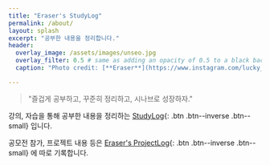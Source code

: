```yaml
---
title: "Eraser's StudyLog"
permalink: /about/
layout: splash
excerpt: "공부한 내용을 정리합니다."
header:
  overlay_image: /assets/images/unseo.jpg
  overlay_filter: 0.5 # same as adding an opacity of 0.5 to a black background
  caption: "Photo credit: [**Eraser**](https://www.instagram.com/lucky_sevendays/)"

---
```






> "즐겁게 공부하고, 꾸준히 정리하고, 시나브로 성장하자."



 강의, 자습을 통해 공부한 내용을 정리하는 [StudyLog](https://sirzzang.github.io/){: .btn .btn--inverse .btn--small} 입니다. 

 공모전 참가, 프로젝트 내용 등은  [Eraser's ProjectLog](https://projectlog-eraser.tistory.com/){: .btn .btn--inverse .btn--small} 에 따로 기록합니다.

